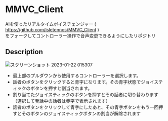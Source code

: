 MMVC_Client
====

AIを使ったリアルタイムボイスチェンジャー ( https://github.com/isletennos/MMVC_Client )  
をフォークしてコントローラー操作で音声変更できるようにしたリポジトリ

## Description
![スクリーンショット 2023-01-22 015307](https://user-images.githubusercontent.com/77018668/213877799-5e933b03-b114-4caa-92b6-46a7888ee09d.png)
* 最上部のプルダウンから使用するコントローラーを選択します。
* 話者のボタンをクリックすると青字になります。その青字状態でジョイスティックのボタンを押すと割当されます。
* 割り当てたジョイスティックのボタンを押すとその話者に切り替わります（選択して発話中の話者は赤字で表示されます）
* 話者のボタンをクリックして青字にしたあと、その青字ボタンをもう一回押すとそのボタンのジョイスティックボタンの割当が解除されます
